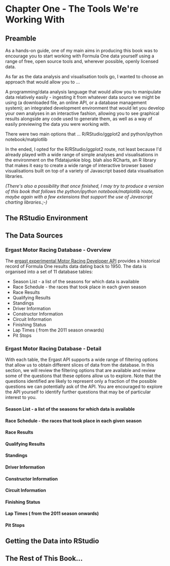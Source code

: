 # Chapter One - The Tools We're Working With





## Preamble

As a hands-on guide, one of my main aims in producing this book was to encourage you to start working with Formula One data yourself using a range of free, open source tools and, wherever possible, openly licensed data.

As far as the data analysis and visualisation tools go, I wanted to choose an approach that would allow you to …


A programming/data analysis language that would allow you to manipulate data relatively easily - ingesting it from whatever data source we might be using (a downloaded file, an online API, or a database management system); an integrated development environment that would let you develop your own analyses in an interactive fashion, allowing you to see graphical results alongside any code used to generate them, as well as a way of easily previewing the data you were working with.

There were two main options that … R/RStudio/ggplot2  and python/ipython notebook/matplotlib


In the ended, I opted for the R/RStudio/ggplot2 route, not least because I'd already played with a wide range of simple analyses and visualisations in the environment on the f1datajunkie blog. blah also RCharts, an R library that makes it easy to create a wide range of interactive browser based visualisations built on top of a variety of Javascript based data visualisation libraries.

*(There's also a possibility that once finished, I may try to produce a version of this book that follows the python/ipython notebook/matplotlib route, maybe again with a few extensions that support the use of Javascript charting libraries.;-)*  


## The RStudio Environment

## The Data Sources

### Ergast Motor Racing Database - Overview

The [ergast experimental Motor Racing Developer API](http://ergast.com/mrd/) provides a historical record of Formula One results data dating back to 1950. The data is organised into a set of 11 database tables:


  * Season List - a list of the seasons for which data is available
  * Race Schedule - the races that took place in each given season
  * Race Results
  * Qualifying Results
  * Standings
  * Driver Information
  * Constructor Information
  * Circuit Information
  * Finishing Status
  * Lap Times ( from the 2011 season onwards)
  * Pit Stops

### Ergast Motor Racing Database - Detail

With each table, the Ergast API supports a wide range of filtering options that allow us to obtain different slices of data from the database. In this section, we will review the filtering options that are available and review some of the questions that these options allow us to explore. Note that the questions identified are likely to represent only a fraction of the possible questions we can potentially ask of the API. You are encouraged to explore the API yourself to identify further questions that may be of particular interest to you.

#### Season List - a list of the seasons for which data is available

#### Race Schedule - the races that took place in each given season

#### Race Results


#### Qualifying Results

#### Standings

#### Driver Information


#### Constructor Information

#### Circuit Information

#### Finishing Status

#### Lap Times ( from the 2011 season onwards)

#### Pit Stops

## Getting the Data into RStudio

## The Rest of This Book...

